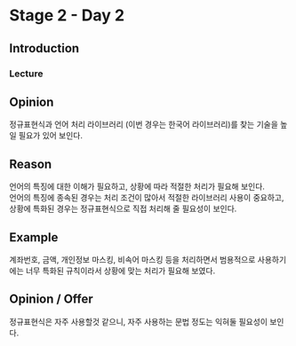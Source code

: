 # Stage 2 - Day 2

## Introduction

### Lecture

## Opinion

정규표현식과 언어 처리 라이브러리 (이번 경우는 한국어 라이브러리)를 찾는 기술을 높일 필요가 있어 보인다.

## Reason

언어의 특징에 대한 이해가 필요하고, 상황에 따라 적절한 처리가 필요해 보인다.  
언어의 특징에 종속된 경우는 처리 조건이 많아서 적절한 라이브러리 사용이 중요하고, 상황에 특화된 경우는 정규표현식으로 직접 처리해 줄 필요성이 보인다.

## Example

계좌번호, 금액, 개인정보 마스킹, 비속어 마스킹 등을 처리하면서 범용적으로 사용하기에는 너무 특화된 규칙이라서 상황에 맞는 처리가 필요해 보였다.

## Opinion / Offer

정규표현식은 자주 사용할것 같으니, 자주 사용하는 문법 정도는 익혀둘 필요성이 보인다.
